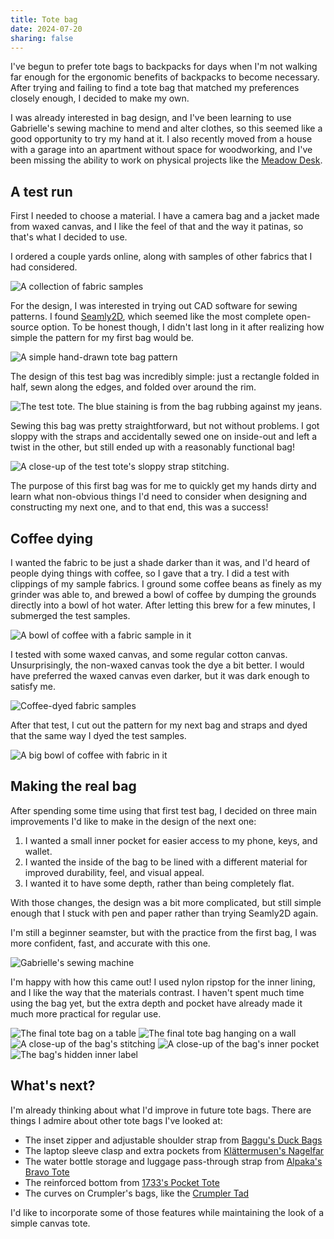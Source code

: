 ```yaml
---
title: Tote bag
date: 2024-07-20
sharing: false
---
```


I've begun to prefer tote bags to backpacks for days when I'm not
walking far enough for the ergonomic benefits of backpacks to become necessary.
After trying and failing to find a tote bag that matched my preferences closely
enough, I decided to make my own.

I was already interested in bag design, and I've been learning to use
Gabrielle's sewing machine to mend and alter clothes, so this seemed like a good
opportunity to try my hand at it. I also recently moved from a house with a garage into
an apartment without space for woodworking, and I've been missing the
ability to work on physical projects like the [Meadow Desk](/meadow-desk).

## A test run

First I needed to choose a material. I have a camera bag and a jacket made from
waxed canvas, and I like the feel of that and the way it patinas, so
that's what I decided to use.

I ordered a couple yards online, along with samples of other fabrics that I had
considered.

![A collection of fabric samples](fabric-samples.webp)

For the design, I was interested in trying out CAD software for sewing patterns.
I found [Seamly2D](https://github.com/FashionFreedom/Seamly2D), which seemed
like the most complete open-source option. To be honest though, I didn't last
long in it after realizing how simple the pattern for my first bag would be.

![A simple hand-drawn tote bag pattern](test-pattern.webp)

The design of this test bag was incredibly simple: just a rectangle folded in
half, sewn along the edges, and folded over around the rim.

![The test tote. The blue staining is from the bag rubbing against my
jeans.](test-tote.webp)

Sewing this bag was pretty straightforward, but not without problems. I
got sloppy with the straps and accidentally sewed one on inside-out and left a
twist in the other, but still ended up with a reasonably functional bag!

![A close-up of the test tote's sloppy strap stitching.](test-tote-strap.webp)

The purpose of this first bag was for me to quickly get my hands dirty and learn
what non-obvious things I'd need to consider when designing and constructing my
next one, and to that end, this was a success!

## Coffee dying

I wanted the fabric to be just a shade darker than it was, and I'd heard of
people dying things with coffee, so I gave that a try. I did a test with
clippings of my sample fabrics. I ground some coffee beans as finely as my
grinder was able to, and brewed a bowl of coffee by dumping the grounds
directly into a bowl of hot water. After letting this brew for a few minutes, I
submerged the test samples.

![A bowl of coffee with a fabric sample in it](small-coffee-bowl.webp)

I tested with some waxed canvas, and some regular cotton canvas. Unsurprisingly,
the non-waxed canvas took the dye a bit better. I would have preferred the waxed
canvas even darker, but it was dark enough to satisfy me.

![Coffee-dyed fabric samples](coffee-dye-samples.webp)

After that test, I cut out the pattern for my next bag and straps and dyed that
the same way I dyed the test samples.

![A big bowl of coffee with fabric in it](big-coffee-bowl.webp)

## Making the real bag

After spending some time using that first test bag, I decided on three main
improvements I'd like to make in the design of the next one:

1. I wanted a small inner pocket for easier access to my phone, keys, and
   wallet.
2. I wanted the inside of the bag to be lined with a different material for
   improved durability, feel, and visual appeal.
3. I wanted it to have some depth, rather than being completely flat.

With those changes, the design was a bit more complicated, but still simple
enough that I stuck with pen and paper rather than trying Seamly2D again.

I'm still a beginner seamster, but with the practice from the first bag, I was
more confident, fast, and accurate with this one.

![Gabrielle's sewing machine](sewing-machine.webp)

I'm happy with how this came out!
I used nylon ripstop for the inner lining, and I like the way that the materials
contrast. I haven't spent much time using the bag yet, but the extra depth and
pocket have already made it much more practical for regular use.

![The final tote bag on a table](bag-on-table.webp)
![The final tote bag hanging on a wall](hanging-bag.webp)
![A close-up of the bag's stitching](stitching-close-up.webp)
![A close-up of the bag's inner pocket](pocket-close-up.webp)
![The bag's hidden inner label](bag-label.webp)

## What's next?

I'm already thinking about what I'd improve in future tote bags. There are
things I admire about other tote bags I've looked at:

- The inset zipper and adjustable shoulder strap from [Baggu's Duck
  Bags](https://www.baggu.com/products/horizontal-zip-duck-bag-black)
- The laptop sleeve clasp and extra pockets from [Klättermusen's
  Nagelfar](https://www.klattermusen.com/en/backpacks/tote-bags/10367-nagelfar-bag-17l-raven/)
- The water bottle storage and luggage pass-through strap from [Alpaka's Bravo
  Tote](https://alpakagear.com/products/bravo-tote)
- The reinforced bottom from [1733's Pocket
  Tote](https://www.seventeenthirtythree.com/shop/p/pocket-tote-vx21)
- The curves on Crumpler's bags, like the [Crumpler
  Tad](https://www.crumpler.com/products/tad?variant=40665142427727)

I'd like to incorporate some of those features while maintaining the look of a
simple canvas tote.
